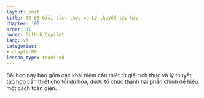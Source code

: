 ```yaml
---
layout: post
title: 00-03 Giải tích thực và Lý thuyết tập hợp
chapter: '00'
order: 11
owner: GitHub Copilot
lang: vi
categories:
- chapter00
lesson_type: required
---
```


Bài học này bao gồm các khái niệm cần thiết từ giải tích thực và lý thuyết tập hợp cần thiết cho tối ưu hóa, được tổ chức thành hai phần chính để hiểu một cách toàn diện.
